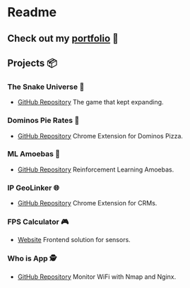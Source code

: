 # Readme

## Check out my [**portfolio**](https://ozmerchavy.github.io) 🚀

## Projects 📦

### The Snake Universe 🐍
- [GitHub Repository](https://github.com/ozmerchavy/snake)
The game that kept expanding.

### Dominos Pie Rates 🍕
- [GitHub Repository](https://github.com/ozmerchavy/dominos-pie-rates)
Chrome Extension for Dominos Pizza.

### ML Amoebas 🧠
- [GitHub Repository](https://github.com/ozmerchavy/reinforcement-learning-amoebas)
Reinforcement Learning Amoebas.

### IP GeoLinker 🌐
- [GitHub Repository](https://github.com/ozmerchavy/getIPLocation)
Chrome Extension for CRMs.

### FPS Calculator 🎮
- [Website](https://kayacameras.com/fps-calculator/)
Frontend solution for sensors.

### Who is App 🕵️
- [GitHub Repository](https://github.com/ozmerchavy/who-is-app)
Monitor WiFi with Nmap and Nginx.
